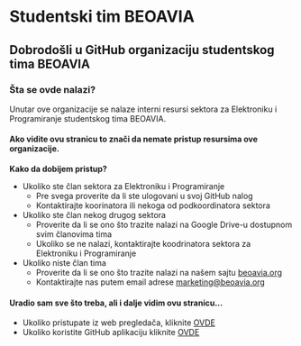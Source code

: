 # Studentski tim BEOAVIA

## Dobrodošli u GitHub organizaciju studentskog tima BEOAVIA

### Šta se ovde nalazi?
Unutar ove organizacije se nalaze interni resursi sektora za Elektroniku i Programiranje studentskog tima BEOAVIA.

#### Ako vidite ovu stranicu to znači da nemate pristup resursima ove organizacije.

**Kako da dobijem pristup?**

- Ukoliko ste član sektora za Elektroniku i Programiranje
  - Pre svega proverite da li ste ulogovani u svoj GitHub nalog
  - Kontaktirajte koorinatora ili nekoga od podkoordinatora sektora
- Ukoliko ste član nekog drugog sektora
  - Proverite da li se ono što trazite nalazi na Google Drive-u dostupnom svim članovima tima
  - Ukoliko se ne nalazi, kontaktirajte koodrinatora sektora za Elektroniku i Programiranje
- Ukoliko niste član tima
  - Proverite da li se ono što trazite nalazi na našem sajtu [beoavia.org](https://beoavia.org/)
  - Kontaktirajte nas putem email adrese [marketing@beoavia.org](mailto:marketing@beoavia.org)

#### Uradio sam sve što treba, ali i dalje vidim ovu stranicu...

- Ukoliko pristupate iz web pregledača, kliknite [OVDE](https://github.com/Beoavia?view_as=member)
- Ukoliko koristite GitHub aplikaciju kliknite [OVDE](https://github.com/Beoavia/.github-private/blob/main/profile/README.md)
